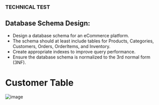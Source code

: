 ### TECHNICAL TEST

## Database Schema Design:
- Design a database schema for an eCommerce platform.
- The schema should at least include tables for Products, Categories, Customers, Orders, 
OrderItems, and Inventory.
- Create appropriate indexes to improve query performance.
-  Ensure the database schema is normalized to the 3rd normal form (3NF).

# Customer Table 
![image](https://github.com/user-attachments/assets/4d62dae0-ba3e-42cd-b9a5-873ddf5c67a2)

